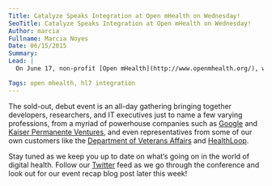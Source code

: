 ```yaml
---
Title: Catalyze Speaks Integration at Open mHealth on Wednesday!
SeoTitle: Catalyze Speaks Integration at Open mHealth on Wednesday!
Author: marcia
Fullname: Marcia Noyes
Date: 06/15/2015
Summary: 
Lead: |
  On June 17, non-profit [Open mHealth](http://www.openmhealth.org/), which brings startup clinicians, data scientists, developers and designers together to build tools and products that transform the way personal, digital data can be used in healthcare, will host a summit gathering at the [Fort Mason Fire House](http://www.fortmason.org/venuerental/firehouse?id=1) on the San Francisco waterfront! Our very own [Travis Good](https://catalyze.io/travis), MD, CEO and co-founder, and [Mark Olschesky](https://www.linkedin.com/in/markolschesky), Chief Data Officer, will present on HL7 integration and what’s being accomplished through our HIPAA compliant platform. 

Tags: open mhealth, hl7 integration
---
```

The sold-out, debut event is an all-day gathering bringing together developers, researchers, and IT executives just to name a few varying professions, from a myriad of powerhouse companies such as [Google](https://www.google.com/about/company/) and [Kaiser Permanente Ventures](http://www.kpventures.com/), and even representatives from some of our own customers like the [Department of Veterans Affairs](http://www.va.gov/) and [HealthLoop](http://healthloop.com/). 

Stay tuned as we keep you up to date on what’s going on in the world of digital health. Follow our [Twitter](https://twitter.com/catalyzeio) feed as we go through the conference and look out for our event recap blog post later this week!

